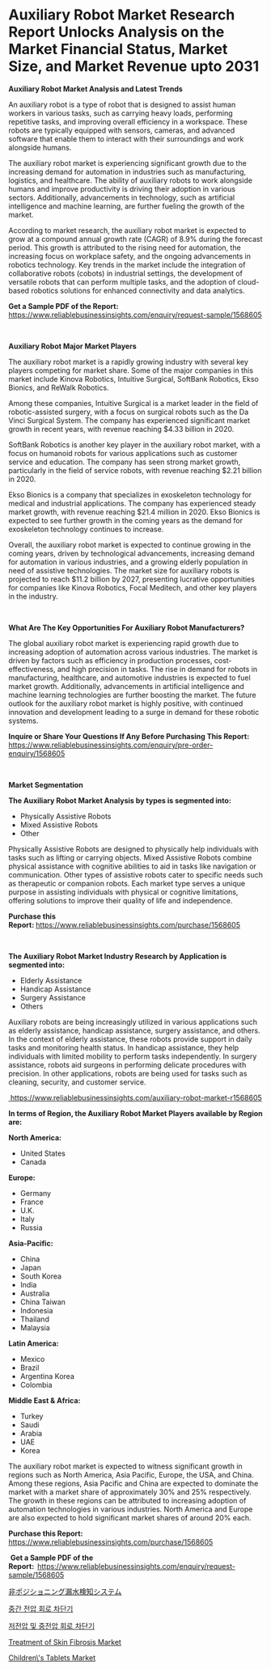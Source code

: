 <p><h1>Auxiliary Robot Market Research Report Unlocks Analysis on the Market Financial Status, Market Size, and Market Revenue upto 2031</h1></p><p><strong>Auxiliary Robot Market Analysis and Latest Trends</strong></p>
<p><p>An auxiliary robot is a type of robot that is designed to assist human workers in various tasks, such as carrying heavy loads, performing repetitive tasks, and improving overall efficiency in a workspace. These robots are typically equipped with sensors, cameras, and advanced software that enable them to interact with their surroundings and work alongside humans.</p><p>The auxiliary robot market is experiencing significant growth due to the increasing demand for automation in industries such as manufacturing, logistics, and healthcare. The ability of auxiliary robots to work alongside humans and improve productivity is driving their adoption in various sectors. Additionally, advancements in technology, such as artificial intelligence and machine learning, are further fueling the growth of the market.</p><p>According to market research, the auxiliary robot market is expected to grow at a compound annual growth rate (CAGR) of 8.9% during the forecast period. This growth is attributed to the rising need for automation, the increasing focus on workplace safety, and the ongoing advancements in robotics technology. Key trends in the market include the integration of collaborative robots (cobots) in industrial settings, the development of versatile robots that can perform multiple tasks, and the adoption of cloud-based robotics solutions for enhanced connectivity and data analytics.</p></p>
<p><strong>Get a Sample PDF of the Report:&nbsp;</strong> <a href="https://www.reliablebusinessinsights.com/enquiry/request-sample/1568605">https://www.reliablebusinessinsights.com/enquiry/request-sample/1568605</a></p>
<p>&nbsp;</p>
<p><strong>Auxiliary Robot Major Market Players</strong></p>
<p><p>The auxiliary robot market is a rapidly growing industry with several key players competing for market share. Some of the major companies in this market include Kinova Robotics, Intuitive Surgical, SoftBank Robotics, Ekso Bionics, and ReWalk Robotics.</p><p>Among these companies, Intuitive Surgical is a market leader in the field of robotic-assisted surgery, with a focus on surgical robots such as the Da Vinci Surgical System. The company has experienced significant market growth in recent years, with revenue reaching $4.33 billion in 2020.</p><p>SoftBank Robotics is another key player in the auxiliary robot market, with a focus on humanoid robots for various applications such as customer service and education. The company has seen strong market growth, particularly in the field of service robots, with revenue reaching $2.21 billion in 2020.</p><p>Ekso Bionics is a company that specializes in exoskeleton technology for medical and industrial applications. The company has experienced steady market growth, with revenue reaching $21.4 million in 2020. Ekso Bionics is expected to see further growth in the coming years as the demand for exoskeleton technology continues to increase.</p><p>Overall, the auxiliary robot market is expected to continue growing in the coming years, driven by technological advancements, increasing demand for automation in various industries, and a growing elderly population in need of assistive technologies. The market size for auxiliary robots is projected to reach $11.2 billion by 2027, presenting lucrative opportunities for companies like Kinova Robotics, Focal Meditech, and other key players in the industry.</p></p>
<p>&nbsp;</p>
<p><strong>What Are The Key Opportunities For Auxiliary Robot Manufacturers?</strong></p>
<p><p>The global auxiliary robot market is experiencing rapid growth due to increasing adoption of automation across various industries. The market is driven by factors such as efficiency in production processes, cost-effectiveness, and high precision in tasks. The rise in demand for robots in manufacturing, healthcare, and automotive industries is expected to fuel market growth. Additionally, advancements in artificial intelligence and machine learning technologies are further boosting the market. The future outlook for the auxiliary robot market is highly positive, with continued innovation and development leading to a surge in demand for these robotic systems.</p></p>
<p><strong>Inquire or Share Your Questions If Any Before Purchasing This Report:</strong> <a href="https://www.reliablebusinessinsights.com/enquiry/pre-order-enquiry/1568605">https://www.reliablebusinessinsights.com/enquiry/pre-order-enquiry/1568605</a></p>
<p>&nbsp;</p>
<p><strong>Market Segmentation</strong></p>
<p><strong>The Auxiliary Robot Market Analysis by types is segmented into:</strong></p>
<p><ul><li>Physically Assistive Robots</li><li>Mixed Assistive Robots</li><li>Other</li></ul></p>
<p><p>Physically Assistive Robots are designed to physically help individuals with tasks such as lifting or carrying objects. Mixed Assistive Robots combine physical assistance with cognitive abilities to aid in tasks like navigation or communication. Other types of assistive robots cater to specific needs such as therapeutic or companion robots. Each market type serves a unique purpose in assisting individuals with physical or cognitive limitations, offering solutions to improve their quality of life and independence.</p></p>
<p><strong>Purchase this Report:&nbsp;</strong><a href="https://www.reliablebusinessinsights.com/purchase/1568605">https://www.reliablebusinessinsights.com/purchase/1568605</a></p>
<p>&nbsp;</p>
<p><strong>The Auxiliary Robot Market Industry Research by Application is segmented into:</strong></p>
<p><ul><li>Elderly Assistance</li><li>Handicap Assistance</li><li>Surgery Assistance</li><li>Others</li></ul></p>
<p><p>Auxiliary robots are being increasingly utilized in various applications such as elderly assistance, handicap assistance, surgery assistance, and others. In the context of elderly assistance, these robots provide support in daily tasks and monitoring health status. In handicap assistance, they help individuals with limited mobility to perform tasks independently. In surgery assistance, robots aid surgeons in performing delicate procedures with precision. In other applications, robots are being used for tasks such as cleaning, security, and customer service.</p></p>
<p><a href="https://www.reliablebusinessinsights.com/auxiliary-robot-market-r1568605">&nbsp;https://www.reliablebusinessinsights.com/auxiliary-robot-market-r1568605</a></p>
<p><strong>In terms of Region, the Auxiliary Robot Market Players available by Region are:</strong></p>
<p>
    <p> <strong> North America: </strong>
        <ul>
            <li>United States</li>
            <li>Canada</li>
        </ul>
        </p> 
    <p> <strong> Europe: </strong>
        <ul>
            <li>Germany</li>
            <li>France</li>
            <li>U.K.</li>
            <li>Italy</li>
            <li>Russia</li>
        </ul>
        </p> 
    <p> <strong> Asia-Pacific: </strong>
        <ul>
            <li>China</li>
            <li>Japan</li>
            <li>South Korea</li>
            <li>India</li>
            <li>Australia</li>
            <li>China Taiwan</li>
            <li>Indonesia</li>
            <li>Thailand</li>
            <li>Malaysia</li>
        </ul>
        </p> 
    <p> <strong> Latin America: </strong>
        <ul>
            <li>Mexico</li>
            <li>Brazil</li>
            <li>Argentina Korea</li>
            <li>Colombia</li>
        </ul>
        </p> 
    <p> <strong> Middle East & Africa: </strong>
        <ul>
            <li>Turkey</li>
            <li>Saudi</li>
            <li>Arabia</li>
            <li>UAE</li>
            <li>Korea</li>
        </ul>
    </p>
    </p>
<p><p>The auxiliary robot market is expected to witness significant growth in regions such as North America, Asia Pacific, Europe, the USA, and China. Among these regions, Asia Pacific and China are expected to dominate the market with a market share of approximately 30% and 25% respectively. The growth in these regions can be attributed to increasing adoption of automation technologies in various industries. North America and Europe are also expected to hold significant market shares of around 20% each.</p></p>
<p><strong>Purchase this Report: </strong><a href="https://www.reliablebusinessinsights.com/purchase/1568605">https://www.reliablebusinessinsights.com/purchase/1568605</a></p>
<p>&nbsp;<strong>Get a Sample PDF of the Report:&nbsp;&nbsp;</strong><a href="https://www.reliablebusinessinsights.com/enquiry/request-sample/1568605">https://www.reliablebusinessinsights.com/enquiry/request-sample/1568605</a></p>
<p><strong></strong></p>
<p><p><a href="https://github.com/AaronVargas43/Market-Research-Report-List-2/blob/main/8735524108330.md">非ポジショニング漏水検知システム</a></p><p><a href="https://github.com/vsckjg50460/Market-Research-Report-List-2/blob/main/4077262103019.md">중간 전압 회로 차단기</a></p><p><a href="https://github.com/GabrielBlanda5656/Market-Research-Report-List-2/blob/main/9075259103020.md">저전압 및 중전압 회로 차단기</a></p><p><a href="https://github.com/peachesmcdowel1/Market-Research-Report-List-3/blob/main/treatment-of-skin-fibrosis-market.md">Treatment of Skin Fibrosis Market</a></p><p><a href="https://github.com/redneck06/Market-Research-Report-List-3/blob/main/childrens-tablets-market.md">Children\'s Tablets Market</a></p></p>